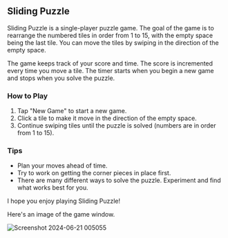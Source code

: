 ## Sliding Puzzle

Sliding Puzzle is a single-player puzzle game. The goal of the game is to rearrange the numbered tiles in order from 1 to 15, with the empty space being the last tile.  You can move the tiles by swiping in the direction of the empty space. 

The game keeps track of your score and time. The score is incremented every time you move a tile. The timer starts when you begin a new game and stops when you solve the puzzle.

### How to Play

1. Tap "New Game" to start a new game.
2. Click a tile to make it move in the direction of the empty space.
3. Continue swiping tiles until the puzzle is solved (numbers are in order from 1 to 15).

###  Tips

* Plan your moves ahead of time.
* Try to work on getting the corner pieces in place first.
* There are many different ways to solve the puzzle. Experiment and find what works best for you.

I hope you enjoy playing Sliding Puzzle!

Here's an image of the game window.

![Screenshot 2024-06-21 005055](https://github.com/kunjgit/GameZone/assets/141642724/fc66d8b7-1f5a-4a1e-a0d9-d6ea0d5d7fcf)